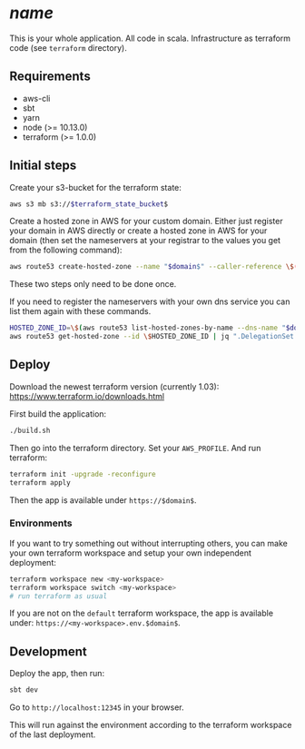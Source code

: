 # $name$

This is your whole application. All code in scala. Infrastructure as terraform code (see `terraform` directory).

## Requirements

- aws-cli
- sbt
- yarn
- node (>= 10.13.0)
- terraform (>= 1.0.0)

## Initial steps

Create your s3-bucket for the terraform state:

```sh
aws s3 mb s3://$terraform_state_bucket$
```

Create a hosted zone in AWS for your custom domain. Either just register your domain in AWS directly or create a hosted zone in AWS for your domain (then set the nameservers at your registrar to the values you get from the following command):

```sh
aws route53 create-hosted-zone --name "$domain$" --caller-reference \$(date +%s)
```

These two steps only need to be done once.

If you need to register the nameservers with your own dns service you can list them again with these commands.

```sh
HOSTED_ZONE_ID=\$(aws route53 list-hosted-zones-by-name --dns-name "$domain$" | jq -r ".HostedZones[0].Id")
aws route53 get-hosted-zone --id \$HOSTED_ZONE_ID | jq ".DelegationSet.NameServers"
```

## Deploy

Download the newest terraform version (currently 1.03): https://www.terraform.io/downloads.html

First build the application:

```sh
./build.sh
```

Then go into the terraform directory. Set your `AWS_PROFILE`. And run terraform:

```sh
terraform init -upgrade -reconfigure
terraform apply
```

Then the app is available under `https://$domain$`.

### Environments

If you want to try something out without interrupting others, you can make your own terraform workspace and setup your own independent deployment:

```sh
terraform workspace new <my-workspace>
terraform workspace switch <my-workspace>
# run terraform as usual
```

If you are not on the `default` terraform workspace, the app is available under: `https://<my-workspace>.env.$domain$`.

## Development

Deploy the app, then run:

```sh
sbt dev
```

Go to `http://localhost:12345` in your browser.

This will run against the environment according to the terraform workspace of the last deployment.
